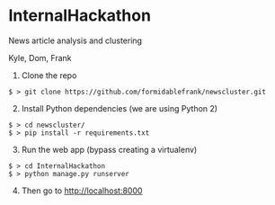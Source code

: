 # InternalHackathon

News article analysis and clustering

Kyle, Dom, Frank

1. Clone the repo
```
$ > git clone https://github.com/formidablefrank/newscluster.git
```
2. Install Python dependencies (we are using Python 2)
```
$ > cd newscluster/
$ > pip install -r requirements.txt
```
3. Run the web app (bypass creating a virtualenv)
```
$ > cd InternalHackathon
$ > python manage.py runserver
```
4. Then go to [http://localhost:8000](http://localhost:8000)
